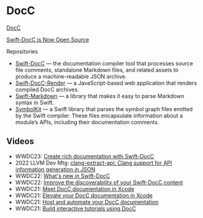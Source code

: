 # DocC

[DocC](https://developer.apple.com/documentation/docc/)

[Swift-DocC is Now Open Source](https://www.swift.org/blog/swift-docc/)

Repositories

- [Swift-DocC](https://github.com/apple/swift-docc) — the documentation compiler tool that processes source file comments, standalone Markdown files, and related assets to produce a machine-readable JSON archive.
- [Swift-DocC-Render](https://github.com/apple/swift-docc-render) — a JavaScript-based web application that renders compiled DocC archives.
- [Swift-Markdown](https://github.com/apple/swift-markdown) — a library that makes it easy to parse Markdown syntax in Swift.
- [SymbolKit](https://github.com/apple/swift-docc-symbolkit) — a Swift library that parses the symbol graph files emitted by the Swift compiler. These files encapsulate information about a module’s APIs, including their documentation comments.

## Videos

- WWDC23: [Create rich documentation with Swift-DocC](https://developer.apple.com/videos/play/wwdc2023/10244/)
- 2022 LLVM Dev Mtg: [clang-extract-api: Clang support for API information generation in JSON](https://www.youtube.com/watch?v=jXrNZ-4Gb-g&list=WL&index=96)
- WWDC22: [What's new in Swift-DocC](https://developer.apple.com/videos/play/wwdc2022/110368/)
- WWDC22: [Improve the discoverability of your Swift-DocC content](https://developer.apple.com/videos/play/wwdc2022/110369/)
- WWDC21: [Meet DocC documentation in Xcode](https://developer.apple.com/videos/play/wwdc2021/10166/)
- WWDC21: [Elevate your DocC documentation in Xcode](https://developer.apple.com/videos/play/wwdc2021/10167/)
- WWDC21: [Host and automate your DocC documentation](https://developer.apple.com/videos/play/wwdc2021/10236/)
- WWDC21: [Build interactive tutorials using DocC](https://developer.apple.com/videos/play/wwdc2021/10235/)
